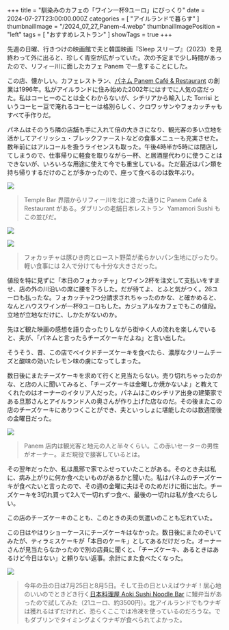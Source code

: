 +++
title = "馴染みのカフェの「ワイン一杯9ユーロ」にびっくり"
date = 2024-07-27T23:00:00.000Z
categories = [ "アイルランドで暮らす" ]
thumbnailImage = "/2024_07_27_Panem-4.webp"
thumbnailImagePosition = "left"
tags = [ "おすすめレストラン" ]
showTags = true
+++

先週の日曜、行きつけの映画館で夫と韓国映画『Sleep スリープ』（2023）を見終わって外に出ると、珍しく青空が広がっていた。次の予定まで少し時間があったので、リフィー川に面したカフェ Panem で一息することにした。

<!--more-->

この店、懐かしい。カフェレストラン、[パネム Panem Café & Restaurant](https://panem.ie/) の創業は1996年。私がアイルランドに住み始めた2002年にはすでに人気の店だった。私はコーヒーのことは全くわからないが、シチリアから輸入した Torrisi というコーヒー豆で淹れるコーヒーは格別らしく、クロワッサンやフォカッチャもすべて手作りだ。

パネムはそのうち隣の店舗も手に入れて倍の大きさになり、観光客の多い立地を活かしてアイリッシュ・ブレックファーストなどの食事メニューも充実させた。数年前にはアルコールを扱うライセンスも取った。午後4時半か5時には閉店してしまうので、仕事帰りに軽食を取りながら一杯、と居酒屋代わりに使うことはできないが、いろいろな用途に使えて今でも重宝している。ただ最近はパン類を持ち帰りするだけのことが多かったので、座って食べるのは数年ぶり。

![](/2024_07_27_Panem-3.webp)

> Temple Bar 界隈からリフィー川を北に渡った通りに Panem Café & Restaurant がある。ダブリンの老舗日本レストラン  Yamamori Sushi もこの並びだ。

![](/2024_07_27_Panem-4.webp)

![](/2024_07_27_Panem-1.webp)

> フォカッチャは豚ひき肉とロースト野菜が柔らかいパン生地にぴったり。軽い食事には 2人で分けても十分な大きさだった。

値段を特に見ずに「本日のフォカッチャ」とワイン2杯を注文して支払いをすませ、店の外の川沿いの席に腰を下ろした。だが待てよ、とふと気がつく。26ユーロも払ったな。フォカッチャ2つ分請求されちゃったのかな、と確かめると、なんとハウスワインが一杯9ユーロもした。カジュアルなカフェでもこの値段。立地が立地なだけに、しかたがないのか。

先ほど観た映画の感想を語り合ったりしながら街ゆく人の流れを楽しんでいると、夫が、「パネムと言ったらチーズケーキだよね」と言い出した。

そうそう、昔、この店でベイクドチーズケーキを食べたら、濃厚なクリームチーズと酸味の効いたレモン味の虜になってしまった。

数日後にまたチーズケーキを求めて行くと見当たらない。売り切れちゃったのかな、と店の人に聞いてみると、「チーズケーキは金曜しか焼かないよ」と教えてくれたのはオーナーのイタリア人だった。パネムはこのシチリア出身の建築家である旦那さんとアイルランド人の奥さんが作り上げた店なのだ。その後またこの店のチーズケーキにありつくことができ、夫といっしょに堪能したのは数週間後の金曜日だった。

![](/2024_07_27_Panem-2.webp)

> Panem 店内は観光客と地元の人と半々くらい。この赤いセーターの男性がオーナー。まだ現役で接客しているとは。

その翌年だったか、私は風邪で家でふせっていたことがある。そのとき夫は私に、病み上がりに何か食べたいものがあるかと聞いた。私はパネムのチーズケーキが食べたいと言ったので、その週の金曜に夫はそのためだけに街に出た。チーズケーキを3切れ買って2人で一切れずつ食べ、最後の一切れは私が食べたらしい。

この店のチーズケーキのことも、このときの夫の気遣いのことも忘れていた。

この日はやはりショーケースにチーズケーキはなかった。数日後にまたのぞいてみたが、ティラミスケーキが「本日のケーキ」としてあるだけだった。オーナーさんが見当たらなかったので別の店員に聞くと、「チーズケーキ、あるときはあるけど今日はない」と頼りない返事。余計にまた食べたくなった。

![](/2024_07_27_Panem-6.webp)

> 今年の丑の日は7月25日と8月5日。そして丑の日といえばウナギ！居心地のいいのでときどき行く[日本料理屋 Aoki Sushi Noodle Bar](https://www.aokisushi.ie/) に鰻弁当があったので試してみた（21ユーロ、約3500円）。北アイルランドでもウナギは獲れるはずだけれど、恐らくここでは冷凍を使っているのだろうな。でもダブリンでタイミングよくウナギが食べられてよかった。
